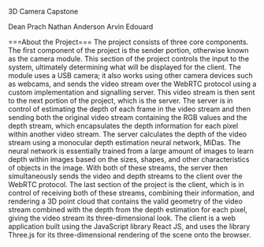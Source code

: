 3D Camera Capstone

Dean Prach
Nathan Anderson
Arvin Edouard


===About the Project===
The project consists of three core components. The first component of the project is the sender portion, otherwise known as the camera module. This section of the project controls the input to the system, ultimately determining what will be displayed for the client. The module uses a USB camera; it also works using other camera devices such as webcams, and sends the video stream over the WebRTC protocol using a custom implementation and signalling server. This video stream is then sent to the next portion of the project, which is the server. The server is in control of estimating the depth of each frame in the video stream and then sending both the original video stream containing the RGB values and the depth stream, which encapsulates the depth information for each pixel within another video stream. The server calculates the depth of the video stream using a monocular depth estimation neural network, MiDas. The neural network is essentially trained from a large amount of images to learn depth within images based on the sizes, shapes, and other characteristics of objects in the image. With both of these streams, the server then simultaneously sends the video and depth streams to the client over the WebRTC protocol. The last section of the project is the client, which is in control of receiving both of these streams, combining their information, and rendering a 3D point cloud that contains the valid geometry of the video stream combined with the depth from the depth estimation for each pixel, giving the video stream its three-dimensional look. The client is a web application built using the JavaScript library React JS, and uses the library Three.js for its three-dimensional rendering of the scene onto the browser.